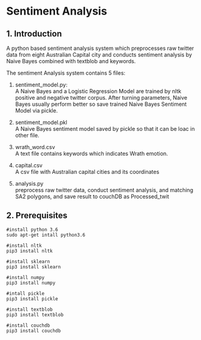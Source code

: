 # Sentiment Analysis
## 1. Introduction

A python based sentiment analysis system which preprocesses raw twitter data from eight Australian Capital city and conducts sentiment analysis by Naive Bayes combined with textblob and keywords.

The sentiment Analysis system contains 5 files:

1. sentiment_model.py:  
   A Naive Bayes and a Logistic Regression Model are trained by nltk positive and negative twitter corpus. After turning parameters, Naive Bayes usually perform better so save trained Naive Bayes Sentiment Model via pickle.

2. sentiment_model.pkl  
   A Naive Bayes sentiment model saved by pickle so that it can be loac in other file.  

3. wrath_word.csv  
   A text file contains keywords which indicates Wrath emotion.

4. capital.csv  
   A csv file with Australian capital cities and its coordinates

5. analysis.py  
   preprocess raw twitter data, conduct sentiment analysis, and matching SA2 polygons, and save result to couchDB as Processed_twit

## 2. Prerequisites
```
#install python 3.6  
sudo apt-get intall python3.6
```
```
#install nltk  
pip3 install nltk
```
```
#install sklearn  
pip3 install sklearn
```
```
#install numpy  
pip3 install numpy
```
```
#intall pickle  
pip3 install pickle
```
```
#install textblob  
pip3 install textblob
```
```
#install couchdb  
pip3 install couchdb
```